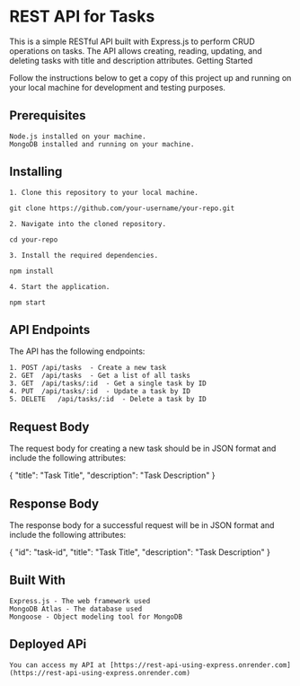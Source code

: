 # REST API for Tasks

This is a simple RESTful API built with Express.js to perform CRUD operations on tasks. The API allows creating, reading, updating, and deleting tasks with title and description attributes.
Getting Started

Follow the instructions below to get a copy of this project up and running on your local machine for development and testing purposes.

## Prerequisites

    Node.js installed on your machine.
    MongoDB installed and running on your machine.

## Installing

    1. Clone this repository to your local machine.
    
    git clone https://github.com/your-username/your-repo.git

    2. Navigate into the cloned repository.

    cd your-repo

    3. Install the required dependencies.

    npm install

    4. Start the application.

    npm start

## API Endpoints

The API has the following endpoints:

    1. POST	/api/tasks	- Create a new task
    2. GET	/api/tasks	- Get a list of all tasks
    3. GET	/api/tasks/:id	- Get a single task by ID
    4. PUT	/api/tasks/:id	- Update a task by ID
    5. DELETE	/api/tasks/:id	- Delete a task by ID

## Request Body

The request body for creating a new task should be in JSON format and include the following attributes:

{
    "title": "Task Title",
    "description": "Task Description"
}

## Response Body

The response body for a successful request will be in JSON format and include the following attributes:

{
    "id": "task-id",
    "title": "Task Title",
    "description": "Task Description"
}

## Built With

    Express.js - The web framework used
    MongoDB Atlas - The database used
    Mongoose - Object modeling tool for MongoDB
    
## Deployed APi
    
    You can access my API at [https://rest-api-using-express.onrender.com](https://rest-api-using-express.onrender.com)

